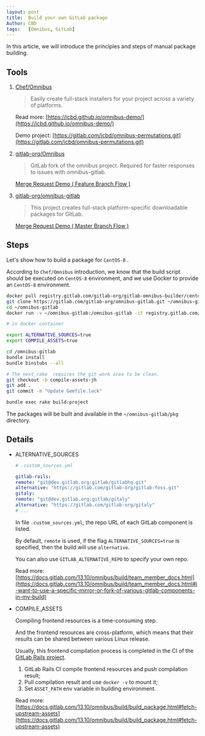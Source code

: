 ```yaml
---
layout: post
title:  Build your own GitLab package
Author: CBD
tags:   [Omnibus, GitLab]
---
```


In this article, we will introduce the principles and steps of manual package building.

## Tools

1. [Chef/Omnibus](https://github.com/chef/omnibus)

    > Easily create full-stack installers for your project across a variety of platforms.

    Read more: [https://icbd.github.io/omnibus-demo/](https://icbd.github.io/omnibus-demo/)

    Demo project: [https://gitlab.com/icbd/omnibus-permutations.git](https://gitlab.com/icbd/omnibus-permutations.git)

2. [gitlab-org/Omnibus](https://gitlab.com/gitlab-org/omnibus/)

    > GitLab fork of the omnibus project. Required for faster responses to issues with omnibus-gitlab.

    [Merge Request Demo ( Feature Branch Flow )](https://gitlab.com/gitlab-org/omnibus/-/merge_requests/21)

3. [gitlab-org/omnibus-gitlab](https://gitlab.com/gitlab-org/omnibus-gitlab)

    > This project creates full-stack platform-specific downloadable packages for GitLab.

    [Merge Request Demo ( Master Branch Flow )](https://gitlab.com/gitlab-org/omnibus-gitlab/-/merge_requests/5154)

## Steps

Let's show how to build a package for `CentOS-8` .

According to `Chef/Omnibus` introduction, we know that the build script should be executed on `CentOS-8` environment,
and we use Docker to provide an `CentOS-8` environment.

```sh
docker pull registry.gitlab.com/gitlab-org/gitlab-omnibus-builder/centos_8
git clone https://gitlab.com/gitlab-org/omnibus-gitlab.git ~/omnibus-gitlab
cd ~/omnibus-gitlab
docker run -v ~/omnibus-gitlab:/omnibus-gitlab -it registry.gitlab.com/gitlab-org/gitlab-omnibus-builder/centos_8 bash
```

```bash
# in docker container

export ALTERNATIVE_SOURCES=true
export COMPILE_ASSETS=true

cd /omnibus-gitlab
bundle install
bundle binstubs --all

# The next rake  requires the git work area to be clean.
git checkout -b compile-assets-jh
git add .
git commit -m "Update Gemfile.lock"

bundle exec rake build:project
```

The packages will be built and available in the `~/omnibus-gitlab/pkg` directory.

## Details

* ALTERNATIVE_SOURCES

    ```yaml
    # .custom_sources.yml

    gitlab-rails:
    remote: "git@dev.gitlab.org:gitlab/gitlabhq.git"
    alternative: "https://gitlab.com/gitlab-org/gitlab-foss.git"
    gitaly:
    remote: "git@dev.gitlab.org:gitlab/gitaly"
    alternative: "https://gitlab.com/gitlab-org/gitaly"
    # ...
    ```

    In file `.custom_sources.yml`, the repo URL of each GitLab component is listed.

    By default, `remote` is used, if the flag `ALTERNATIVE_SOURCES=true` is specified, then the build will use `alternative`.

    You can also use `GITLAB_ALTERNATIVE_REPO` to specify your own repo.

    Read more: [https://docs.gitlab.com/13.10/omnibus/build/team_member_docs.html](https://docs.gitlab.com/13.10/omnibus/build/team_member_docs.html#i-want-to-use-a-specific-mirror-or-fork-of-various-gitlab-components-in-my-build)

* COMPILE_ASSETS

    Compiling frontend resources is a time-consuming step.

    And the frontend resources are cross-platform, which means that their results can be shared between various Linux release.

    Usually, this frontend compilation process is completed in the CI of the [GitLab Rails project](https://gitlab.com/gitlab-org/gitlab/).

    1. GitLab Rails CI compile frontend resources and push compilation result;
    2. Pull compilation result and use `docker -v` to mount it;
    3. Set `ASSET_PATH` env variable in building environment.

    Read more: [https://docs.gitlab.com/13.10/omnibus/build/build_package.html#fetch-upstream-assets](https://docs.gitlab.com/13.10/omnibus/build/build_package.html#fetch-upstream-assets)

